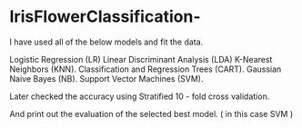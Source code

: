 # IrisFlowerClassification-

I have used all of the below models and fit the data. 

Logistic Regression (LR)
Linear Discriminant Analysis (LDA)
K-Nearest Neighbors (KNN).
Classification and Regression Trees (CART).
Gaussian Naive Bayes (NB).
Support Vector Machines (SVM).


Later checked the accuracy using Stratified 10 - fold cross validation. 

And print out the evaluation of the selected best model. ( in this case SVM ) 
